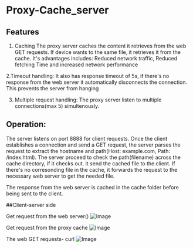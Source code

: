 # Proxy-Cache_server

## Features
1. Caching
   The proxy server caches the content it retrieves from the web GET requests. If device wants to the same file, it retrieves it from the cache. 
   It's advantages includes: Reduced network traffic, Reduced fetching Time and increased network performance
   
2.Timeout handling:
   It also has response timeout of 5s, if there's no response from the web server it automatically disconnects the  connection. This prevents the server from hanging

3. Multiple request handling:
     The proxy server listen to multiple connections(max 5) simultenously. 


## Operation:
The server listens on port 8888 for client requests. Once the client establishes a connection and send a GET request, the server parses the request to extract the hostname and path(Host: example.com, Path: /index.html). 
The server proceed to check the path(filename) across the cache directory, if it checks out. it send the cached file to the client.
If there's no corresonding file in the cache, it forwards the request to the necessary web server to get  the needed file.

The response from the web server is cached in the cache folder before being sent to the client.


##Client-server side

Get request from the web server()
![Image](https://github.com/user-attachments/assets/075a4f9a-f16e-4597-bf65-7b9d7412fa4c)


Get request from the proxy cache
![Image](https://github.com/user-attachments/assets/e7fde73e-c1df-4c33-bd2c-0af549cdb7b9)

The web GET requests- curl
![Image](https://github.com/user-attachments/assets/e38d19f9-f0aa-40ed-96e3-d345949680f0)
